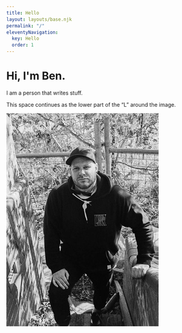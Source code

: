 ```yaml
---
title: Hello
layout: layouts/base.njk
permalink: "/"
eleventyNavigation:
  key: Hello
  order: 1
---
```


<div class="l-shape-layout">
  <div class="text-box">
    <h1><span class="typewriter">Hi, I'm Ben.</span></h1>
    <p>I am a person that writes stuff.</p>
    <p>This space continues as the lower part of the “L” around the image.</p>
  </div>
  <div class="image-box">
    <img src="/imgs/BD-sm.jpg" alt="Ben" class="fade-in">
  </div>
</div>

<script>
  document.addEventListener("DOMContentLoaded", function () {
    const img = document.querySelector("img.fade-in");
    if (img) {
      if (img.complete) {
        img.classList.add("loaded");
      } else {
        img.addEventListener("load", () => img.classList.add("loaded"));
      }
    }
  });
</script>
